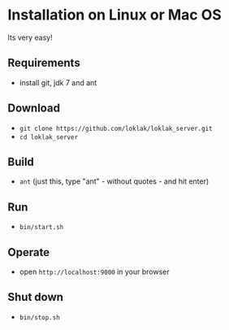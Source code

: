 # Installation on Linux or Mac OS

Its very easy!

## Requirements
- install git, jdk 7 and ant

## Download
- `git clone https://github.com/loklak/loklak_server.git`
- `cd loklak_server`

## Build
- `ant` (just this, type "ant" - without quotes - and hit enter)

## Run
- `bin/start.sh`

## Operate
- open `http://localhost:9000` in your browser

## Shut down
- `bin/stop.sh`

